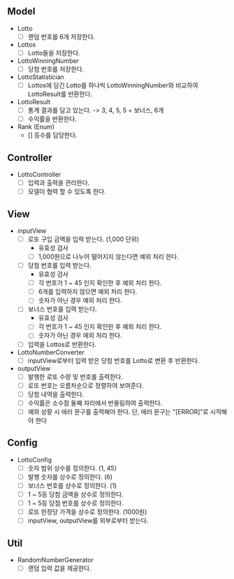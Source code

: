 ## Model
- Lotto
  - [ ] 랜덤 번호를 6개 저장한다. 

- Lottos
  - [ ] Lotto들을 저장한다.

- LottoWinningNumber
  - [ ] 당첨 번호를 저장한다.

- LottoStatistician
  - [ ] Lottos에 담긴 Lotto를 하나씩 LottoWinningNumber와 비교하여 LottoResult를 반환한다.
        
- LottoResult
  - [ ] 통계 결과를 담고 있는다.
  -> 3, 4, 5, 5 + 보너스, 6개
  - [ ] 수익률을 반환한다.

- Rank (Enum)
  - [] 등수를 담당한다.

## Controller
- LottoController
  - [ ] 입력과 출력을 관리한다.
  - [ ] 모델이 협력 할 수 있도록 한다.

## View
- inputView
  - [ ] 로또 구입 금액을 입력 받는다. (1,000 단위)
    - 유효성 검사 
    - [ ] 1,000원으로 나누어 떨어지지 않는다면 예외 처리 한다.
  
  - [ ] 당첨 번호를 입력 받는다.
    - 유효성 검사
    - [ ] 각 번호가 1 ~ 45 인지 확인한 후 예외 처리 한다.
    - [ ] 6개를 입력하지 않으면 예외 처리 한다.
    - [ ] 숫자가 아닌 경우 예외 처리 한다.
  
  - [ ] 보너스 번호를 입력 받는다.
    - 유효성 검사
    - [ ] 각 번호가 1 ~ 45 인지 확인한 후 예외 처리 한다.
    - [ ] 숫자가 아닌 경우 에외 처리 한다.

  - [ ] 입력을 Lottos로 반환한다.
    
- LottoNumberConverter
  - [ ] inputView로부터 입력 받은 당첨 번호를 Lotto로 변환 후 반환한다.

- outputView
  - [ ] 발행한 로또 수량 및 번호를 출력한다.
  - [ ] 로또 번호는 오름차순으로 정렬하여 보여준다.
  - [ ] 당첨 내역을 출력한다.
  - [ ] 수익률은 소수점 둘째 자리에서 반올림하여 출력한다.
  - [ ] 예외 상황 시 에러 문구를 출력해야 한다. 단, 에러 문구는 "[ERROR]"로 시작해야 한다

## Config
- LottoConfig
  - [ ] 숫자 범위 상수를 정의한다. (1, 45)
  - [ ] 발행 숫자를 상수로 정의한다. (6)
  - [ ] 보너스 번호를 상수로 정의한다. (1)
  - [ ] 1 ~ 5등 당첨 금액을 상수로 정의한다.
  - [ ] 1 ~ 5등 당점 번호를 상수로 정의한다.
  - [ ] 로또 한장당 가격을 상수로 정의한다. (1000원) 
  - [ ] inputView, outputView를 외부로부터 받는다.

## Util
- RandomNumberGenerator
  - [ ] 랜덤 입력 값을 제공한다.
